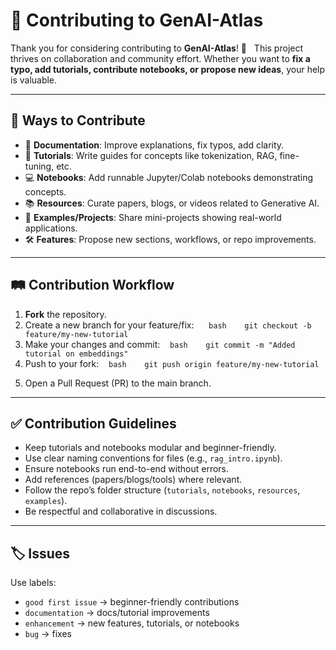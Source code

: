 # 🤝 Contributing to GenAI-Atlas

Thank you for considering contributing to **GenAI-Atlas**! 🎉  
This project thrives on collaboration and community effort. Whether you want to **fix a typo, add tutorials, contribute notebooks, or propose new ideas**, your help is valuable.

---

## 📌 Ways to Contribute
- 📝 **Documentation**: Improve explanations, fix typos, add clarity.  
- 📖 **Tutorials**: Write guides for concepts like tokenization, RAG, fine-tuning, etc.  
- 💻 **Notebooks**: Add runnable Jupyter/Colab notebooks demonstrating concepts.  
- 📚 **Resources**: Curate papers, blogs, or videos related to Generative AI.  
- 🚀 **Examples/Projects**: Share mini-projects showing real-world applications.  
- 🛠 **Features**: Propose new sections, workflows, or repo improvements.  

---

## 🛤 Contribution Workflow
1. **Fork** the repository.  
2. Create a new branch for your feature/fix:  
   ```bash
   git checkout -b feature/my-new-tutorial
   ```
3. Make your changes and commit:
   ```bash
   git commit -m "Added tutorial on embeddings"
   ```
4. Push to your fork:
   ```bash
   git push origin feature/my-new-tutorial
   ```
5. Open a Pull Request (PR) to the main branch.

---

## ✅ Contribution Guidelines
- Keep tutorials and notebooks modular and beginner-friendly.
- Use clear naming conventions for files (e.g., `rag_intro.ipynb`).
- Ensure notebooks run end-to-end without errors.
- Add references (papers/blogs/tools) where relevant.
- Follow the repo’s folder structure (`tutorials`, `notebooks`, `resources`, `examples`).
- Be respectful and collaborative in discussions.

---

## 🏷 Issues
Use labels:
- `good first issue` → beginner-friendly contributions
- `documentation` → docs/tutorial improvements
- `enhancement` → new features, tutorials, or notebooks
- `bug` → fixes
